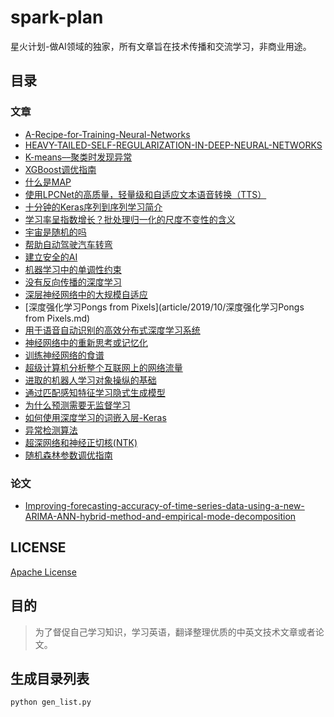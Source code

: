 <!-- 由 python 自动生成 -->
# spark-plan
星火计划-做AI领域的独家，所有文章旨在技术传播和交流学习，非商业用途。


## 目录
### 文章
- [A-Recipe-for-Training-Neural-Networks](article/2019/10/A-Recipe-for-Training-Neural-Networks.md)
- [HEAVY-TAILED-SELF-REGULARIZATION-IN-DEEP-NEURAL-NETWORKS](article/2019/10/HEAVY-TAILED-SELF-REGULARIZATION-IN-DEEP-NEURAL-NETWORKS.md)
- [K-means––聚类时发现异常](article/2019/10/K-means––聚类时发现异常.md)
- [XGBoost调优指南](article/2019/10/XGBoost调优指南.md)
- [什么是MAP](article/2019/10/什么是MAP.md)
- [使用LPCNet的高质量，轻量级和自适应文本语音转换（TTS）](article/2019/10/使用LPCNet的高质量，轻量级和自适应文本语音转换（TTS）.md)
- [十分钟的Keras序列到序列学习简介](article/2019/10/十分钟的Keras序列到序列学习简介.md)
- [学习率呈指数增长？批处理归一化的尺度不变性的含义](article/2019/10/学习率呈指数增长？批处理归一化的尺度不变性的含义.md)
- [宇宙是随机的吗](article/2019/10/宇宙是随机的吗.md)
- [帮助自动驾驶汽车转弯](article/2019/10/帮助自动驾驶汽车转弯.md)
- [建立安全的AI](article/2019/10/建立安全的AI.md)
- [机器学习中的单调性约束](article/2019/10/机器学习中的单调性约束.md)
- [没有反向传播的深度学习](article/2019/10/没有反向传播的深度学习.md)
- [深层神经网络中的大规模自适应](article/2019/10/深层神经网络中的大规模自适应.md)
- [深度强化学习Pongs from Pixels](article/2019/10/深度强化学习Pongs from Pixels.md)
- [用于语音自动识别的高效分布式深度学习系统](article/2019/10/用于语音自动识别的高效分布式深度学习系统.md)
- [神经网络中的重新思考或记忆化](article/2019/10/神经网络中的重新思考或记忆化.md)
- [训练神经网络的食谱](article/2019/10/训练神经网络的食谱.md)
- [超级计算机分析整个互联网上的网络流量](article/2019/10/超级计算机分析整个互联网上的网络流量.md)
- [进取的机器人学习对象操纵的基础](article/2019/10/进取的机器人学习对象操纵的基础.md)
- [通过匹配感知特征学习隐式生成模型](article/2019/10/通过匹配感知特征学习隐式生成模型.md)
- [为什么预测需要无监督学习](article/2019/11/为什么预测需要无监督学习.md)
- [如何使用深度学习的词嵌入层-Keras](article/2019/11/如何使用深度学习的词嵌入层-Keras.md)
- [异常检测算法](article/2019/11/异常检测算法.md)
- [超深网络和神经正切核(NTK)](article/2019/11/超深网络和神经正切核(NTK).md)
- [随机森林参数调优指南](article/2019/11/随机森林参数调优指南.md)

### 论文
- [Improving-forecasting-accuracy-of-time-series-data-using-a-new-ARIMA-ANN-hybrid-method-and-empirical-mode-decomposition](paper/Improving-forecasting-accuracy-of-time-series-data-using-a-new-ARIMA-ANN-hybrid-method-and-empirical-mode-decomposition.md)


## LICENSE
[Apache License](LICENSE)

## 目的
> 为了督促自己学习知识，学习英语，翻译整理优质的中英文技术文章或者论文。

## 生成目录列表
```shell
python gen_list.py
```
